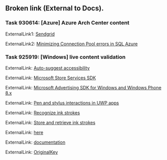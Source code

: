 ## Broken link (External to Docs).

### Task 930614: [Azure] Azure Arch Center content 
ExternalLink1:
[Sendgrid](https://sendgrid.com/partners/azure/)

ExternalLink2:
[Minimizing Connection Pool errors in SQL Azure](http://blogs.msdn.com/b/adonet/archive/2011/11/05/minimizing-connection-pool-errors-in-sql-azure.aspx)
 
### Task 925919: [Windows] live content validation
 
  ExternalLink:
  [Auto-suggest accessibility](http://windowsstyleguide/accessibility/accessible-text-requirements/#auto-suggest_accessibility)
  
  ExternalLink: 
  [Microsoft Store Services SDK](http://aka.ms/store-em-sdk)
 
  ExternalLink:
  [Microsoft Advertising SDK for Windows and Windows Phone 8.x](http://aka.ms/store-8-sdk)
  
  ExternalLink:
  [Pen and stylus interactions in UWP apps](http://windowsstyleguide/input-and-devices/pen-and-stylus-interactions/)
 
  ExternalLink:
  [Recognize ink strokes](http://windowsstyleguide/input-and-devices/convert-ink-to-text/)
 
   ExternalLink:
  [Store and retrieve ink strokes](http://windowsstyleguide/input-and-devices/save-and-load-ink/)
 
  ExternalLink:
  [here](http://aka.ms/store-services-sdk)

  ExternalLink:
  [documentation](https://wiki.smaato.com/display/SPX/Windows+Phone)
  
  ExternalLink:
  [OriginalKey](https://msdn.microsoft.com/library/windows/apps/windows.ui.xaml.input.keyroutedeventargs.originalkey.aspx)
 

